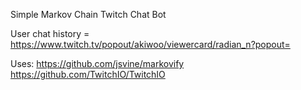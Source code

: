 Simple Markov Chain Twitch Chat Bot


User chat history = https://www.twitch.tv/popout/akiwoo/viewercard/radian_n?popout=


Uses:
https://github.com/jsvine/markovify
https://github.com/TwitchIO/TwitchIO